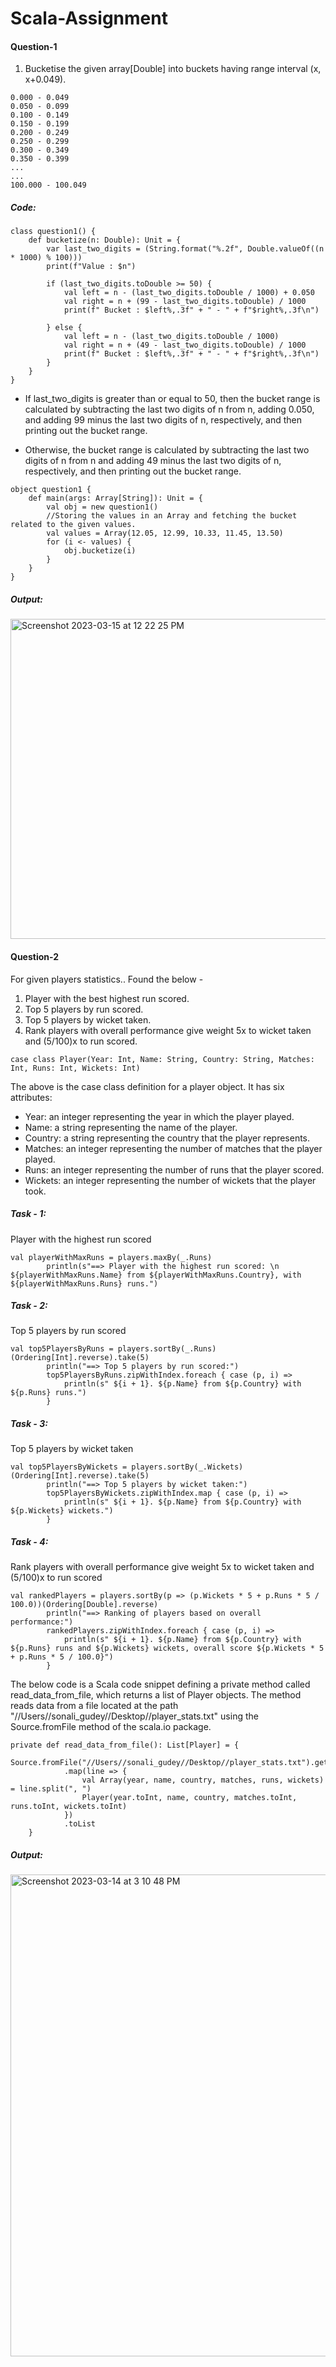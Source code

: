 # Scala-Assignment

#### Question-1

1. Bucketise the given array[Double] into buckets having range interval (x, x+0.049).

```
0.000 - 0.049
0.050 - 0.099
0.100 - 0.149
0.150 - 0.199
0.200 - 0.249
0.250 - 0.299
0.300 - 0.349
0.350 - 0.399 
...
...
100.000 - 100.049
```

##### Code:

```
class question1() {
    def bucketize(n: Double): Unit = {
        var last_two_digits = (String.format("%.2f", Double.valueOf((n * 1000) % 100)))
        print(f"Value : $n")
        
        if (last_two_digits.toDouble >= 50) {
            val left = n - (last_two_digits.toDouble / 1000) + 0.050
            val right = n + (99 - last_two_digits.toDouble) / 1000
            print(f" Bucket : $left%,.3f" + " - " + f"$right%,.3f\n")
        
        } else {
            val left = n - (last_two_digits.toDouble / 1000)
            val right = n + (49 - last_two_digits.toDouble) / 1000
            print(f" Bucket : $left%,.3f" + " - " + f"$right%,.3f\n")
        }
    }
}
```

- If last_two_digits is greater than or equal to 50, then the bucket range is calculated by subtracting the last two digits of n from n, adding 0.050, and adding 99 minus the last two digits of n, respectively, and then printing out the bucket range.

- Otherwise, the bucket range is calculated by subtracting the last two digits of n from n and adding 49 minus the last two digits of n, respectively, and then printing out the bucket range.

```
object question1 {
    def main(args: Array[String]): Unit = {
        val obj = new question1()
        //Storing the values in an Array and fetching the bucket related to the given values. 
        val values = Array(12.05, 12.99, 10.33, 11.45, 13.50)
        for (i <- values) {
            obj.bucketize(i)
        }
    }
}
```

##### Output:
<img width="512" alt="Screenshot 2023-03-15 at 12 22 25 PM" src="https://user-images.githubusercontent.com/123619701/225230346-7e9eff60-ef00-4b90-8d20-b9df6d6c3f4c.png">



#### Question-2

For given players statistics..
    Found the below -
1. Player with the best highest run scored.
2. Top 5 players by run scored.
3. Top 5 players by wicket taken.
4. Rank players with overall performance give weight 5x to wicket taken and (5/100)x to run scored.

```
case class Player(Year: Int, Name: String, Country: String, Matches: Int, Runs: Int, Wickets: Int)

```

The above is the case class definition for a player object. It has six attributes:

- Year: an integer representing the year in which the player played.
- Name: a string representing the name of the player.
- Country: a string representing the country that the player represents.
- Matches: an integer representing the number of matches that the player played.
- Runs: an integer representing the number of runs that the player scored.
- Wickets: an integer representing the number of wickets that the player took.

##### Task - 1:
Player with the highest run scored

```
val playerWithMaxRuns = players.maxBy(_.Runs)
        println(s"==> Player with the highest run scored: \n ${playerWithMaxRuns.Name} from ${playerWithMaxRuns.Country}, with ${playerWithMaxRuns.Runs} runs.")
```

##### Task - 2:
Top 5 players by run scored

```
val top5PlayersByRuns = players.sortBy(_.Runs)(Ordering[Int].reverse).take(5)
        println("==> Top 5 players by run scored:")
        top5PlayersByRuns.zipWithIndex.foreach { case (p, i) =>
            println(s" ${i + 1}. ${p.Name} from ${p.Country} with ${p.Runs} runs.")
        }
```

##### Task - 3:
Top 5 players by wicket taken

```
val top5PlayersByWickets = players.sortBy(_.Wickets)(Ordering[Int].reverse).take(5)
        println("==> Top 5 players by wicket taken:")
        top5PlayersByWickets.zipWithIndex.map { case (p, i) =>
            println(s" ${i + 1}. ${p.Name} from ${p.Country} with ${p.Wickets} wickets.")
        }
```

##### Task - 4:
Rank players with overall performance give weight 5x to wicket taken and (5/100)x to run scored

```
val rankedPlayers = players.sortBy(p => (p.Wickets * 5 + p.Runs * 5 / 100.0))(Ordering[Double].reverse)
        println("==> Ranking of players based on overall performance:")
        rankedPlayers.zipWithIndex.foreach { case (p, i) =>
            println(s" ${i + 1}. ${p.Name} from ${p.Country} with ${p.Runs} runs and ${p.Wickets} wickets, overall score ${p.Wickets * 5 + p.Runs * 5 / 100.0}")
        }
```

The below code is a Scala code snippet defining a private method called read_data_from_file, which returns a list of Player objects. The method reads data from a file located at the path "//Users//sonali_gudey//Desktop//player_stats.txt" using the Source.fromFile method of the scala.io package.

```
private def read_data_from_file(): List[Player] = {
        Source.fromFile("//Users//sonali_gudey//Desktop//player_stats.txt").getLines()
            .map(line => {
                val Array(year, name, country, matches, runs, wickets) = line.split(", ")
                Player(year.toInt, name, country, matches.toInt, runs.toInt, wickets.toInt)
            })
            .toList
    }
```
##### Output:
<img width="771" alt="Screenshot 2023-03-14 at 3 10 48 PM" src="https://user-images.githubusercontent.com/123619701/224960402-53974298-ac59-4a60-8f94-a287e2592708.png">


